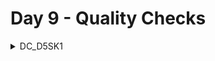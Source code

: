 # Day 9 - Quality Checks

<details>
  <summary>DC_D5SK1</summary>
  
  - **Lecture - Report Timing**
    **Generating Timing Reports**
    ```tcl
    report_timing-from DFF_A/clk
    report_timing -from DFF_A/clk -to DFF_C/d
    report_timing -fall_from DFF_A/clk
    report_timing -rise_from DFF_B/clk
    report_timing -delay_type min -to DFF_C/d
    report_timing -delay_type min -through INV/a
    report_timing -delay_type max -through AND/b
    report_timing -rise_from DFF_B/clk -delay_type max -nets -cap -trans -sig 4
    ```

    **Timing Paths**
  - **Lab - Report Timing**
  - **Lab - Check_timing, Check_design, Set_max_capacitance, HFN**

</details>
